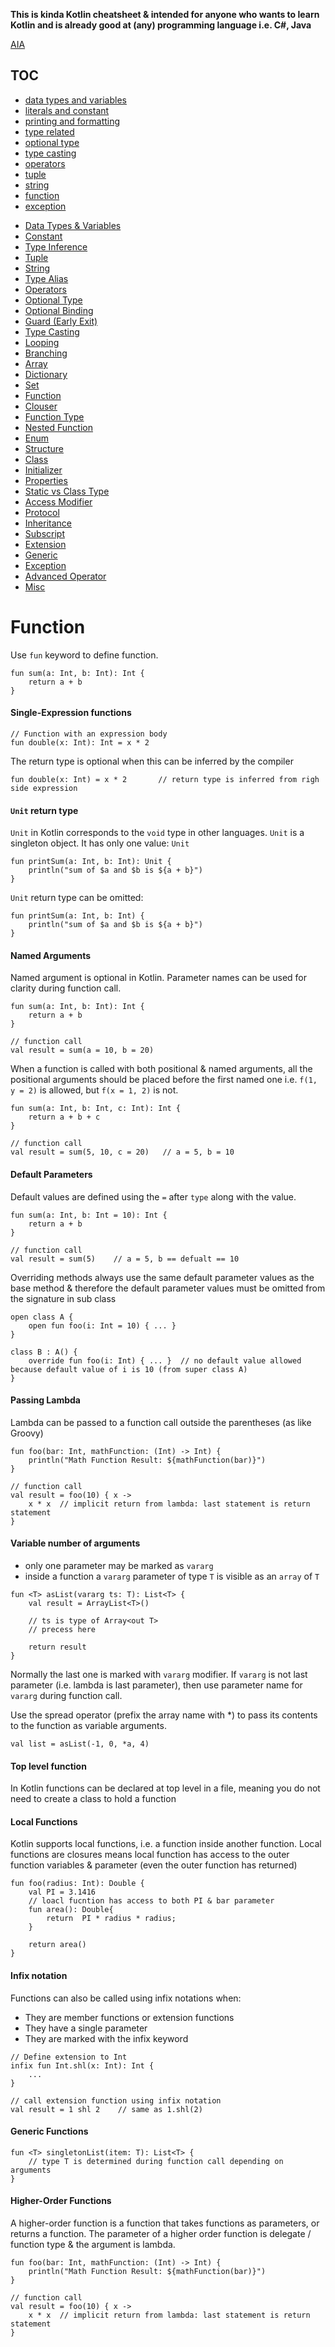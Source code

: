 **This is kinda Kotlin cheatsheet & intended for anyone who wants to learn Kotlin and is already good at (any) programming language i.e. C#, Java**

[AIA](https://drive.google.com/folderview?id=0B2KMjffVzeSAN3d1R0N1NV9HNU0l)
## <a name="#toc">TOC
* [data types and variables](https://github.com/hovermind/Raplin/blob/master/data_types_and_variables.md)
* [literals and constant](https://github.com/hovermind/Raplin/blob/master/literals_and_constant.md)
* [printing and formatting](https://github.com/hovermind/Raplin/blob/master/printing_and_formatting.md)
* [type related](https://github.com/hovermind/Raplin/blob/master/type_related.md)
* [optional type](https://github.com/hovermind/Raplin/blob/master/optional_type.md)
* [type casting](https://github.com/hovermind/Raplin/blob/master/type_casting.md)
* [operators](https://github.com/hovermind/Raplin/blob/master/operators.md)
* [tuple](#)
* [string](#)
* [function](#)
* [exception](#)
    
- [Data Types & Variables](#data-types)
- [Constant](#constant)
- [Type Inference](#type-inference)
- [Tuple](#tuple)
- [String](#string)
- [Type Alias](#type-alias)
- [Operators](#operators)
- [Optional Type](#optional-type)
- [Optional Binding](#optional-binding)
- [Guard (Early Exit)](#guard)
- [Type Casting](#type-casting)
- [Looping](#looping)
- [Branching](#branching)
- [Array](#array)
- [Dictionary](#dictionary)
- [Set](#set)
- [Function](#function)
- [Clouser](#clouser)
- [Function Type](#function-type)
- [Nested Function](#nested-function)
- [Enum](#enum)
- [Structure](#structure)
- [Class](#class)
- [Initializer](#initializer)
- [Properties](#properties)
- [Static vs Class Type](#static-vs-class-type)
- [Access Modifier](#access-modifier)
- [Protocol](#protocol)
- [Inheritance](#inheritance)
- [Subscript](#subscript)
- [Extension](#extension)
- [Generic](#generic)
- [Exception](#exception)
- [Advanced Operator](#advanced-operator)
- [Misc](#misc)

# <a name="#function"></a>Function
Use ```fun``` keyword to define function.
```
fun sum(a: Int, b: Int): Int {
    return a + b
}
```
#### Single-Expression functions 
```
// Function with an expression body
fun double(x: Int): Int = x * 2
```
The return type is optional when this can be inferred by the compiler
```
fun double(x: Int) = x * 2       // return type is inferred from righ side expression
```
#### `Unit` return type
`Unit` in Kotlin corresponds to the `void` type in other languages. `Unit` is a singleton object. It has only one value: `Unit`
```
fun printSum(a: Int, b: Int): Unit {
    println("sum of $a and $b is ${a + b}")
}
```

`Unit` return type can be omitted:
```
fun printSum(a: Int, b: Int) {
    println("sum of $a and $b is ${a + b}")
}
```

#### Named Arguments
Named argument is optional in Kotlin. Parameter names can be used for clarity during function call.
```
fun sum(a: Int, b: Int): Int {
    return a + b
}

// function call
val result = sum(a = 10, b = 20)
```
When a function is called with both positional & named arguments, all the positional arguments should be placed before the first named one i.e. `f(1, y = 2)` is allowed, but `f(x = 1, 2)` is not.
```
fun sum(a: Int, b: Int, c: Int): Int {
    return a + b + c
}

// function call
val result = sum(5, 10, c = 20)   // a = 5, b = 10
```
#### Default Parameters
Default values are defined using the `=` after `type` along with the value.
```
fun sum(a: Int, b: Int = 10): Int {
    return a + b
}

// function call
val result = sum(5)    // a = 5, b == defualt == 10
```
Overriding methods always use the same default parameter values as the base method & therefore the default parameter values must be omitted from the signature in sub class
```
open class A {
    open fun foo(i: Int = 10) { ... }
}

class B : A() {
    override fun foo(i: Int) { ... }  // no default value allowed because default value of i is 10 (from super class A)
}
```
#### Passing Lambda
Lambda can be passed to a function call outside the parentheses (as like Groovy)
```
fun foo(bar: Int, mathFunction: (Int) -> Int) {
    println("Math Function Result: ${mathFunction(bar)}")
}

// function call
val result = foo(10) { x ->
    x * x  // implicit return from lambda: last statement is return statement
}

```
#### Variable number of arguments
- only one parameter may be marked as `vararg`
- inside a function a `vararg` parameter of type `T` is visible as an `array` of `T`
```
fun <T> asList(vararg ts: T): List<T> {
    val result = ArrayList<T>()
    
    // ts is type of Array<out T>
    // precess here
    
    return result
}
```
Normally the last one is marked with `vararg` modifier. If `vararg` is not last parameter (i.e. lambda is last parameter), then use parameter name for `vararg` during function call.

Use the spread operator (prefix the array name with \*) to pass its contents to the function as variable arguments.
```
val list = asList(-1, 0, *a, 4)
```
#### Top level function
In Kotlin functions can be declared at top level in a file, meaning you do not need to create a class to hold a function

#### Local Functions
Kotlin supports local functions, i.e. a function inside another function. Local functions are closures means local function has access to the outer function variables & parameter (even the outer function has returned)
```
fun foo(radius: Int): Double {
    val PI = 3.1416
    // loacl fucntion has access to both PI & bar parameter
    fun area(): Double{
        return  PI * radius * radius;
    }
    
    return area()
}
```

#### Infix notation
Functions can also be called using infix notations when:
 - They are member functions or extension functions
 - They have a single parameter
 - They are marked with the infix keyword
```
// Define extension to Int
infix fun Int.shl(x: Int): Int {
    ...
}

// call extension function using infix notation
val result = 1 shl 2    // same as 1.shl(2)
```
#### Generic Functions
```
fun <T> singletonList(item: T): List<T> {
    // type T is determined during function call depending on arguments
}
```
#### Higher-Order Functions
A higher-order function is a function that takes functions as parameters, or returns a function. The parameter of a higher order function is delegate / function type & the argument is lambda.
```
fun foo(bar: Int, mathFunction: (Int) -> Int) {
    println("Math Function Result: ${mathFunction(bar)}")
}

// function call
val result = foo(10) { x ->
    x * x  // implicit return from lambda: last statement is return statement
}
```

